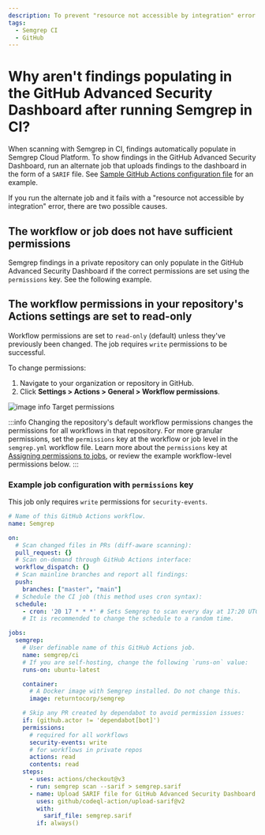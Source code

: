 ```yaml
---
description: To prevent "resource not accessible by integration" error when running job to upload findings to GitHub's Advanced Security Dashboard
tags:
  - Semgrep CI
  - GitHub
---
```


# Why aren't findings populating in the GitHub Advanced Security Dashboard after running Semgrep in CI?

When scanning with Semgrep in CI, findings automatically populate in Semgrep Cloud Platform. To show findings in the GitHub Advanced Security Dashboard, run an alternate job that uploads findings to the dashboard in the form of a `SARIF` file. See [Sample GitHub Actions configuration file](https://semgrep.dev/docs/semgrep-ci/sample-ci-configs/#sample-github-actions-configuration-file) for an example.

If you run the alternate job and it fails with a "resource not accessible by integration" error, there are two possible causes.

## The workflow or job does not have sufficient permissions

Semgrep findings in a private repository can only populate in the GitHub Advanced Security Dashboard if the correct permissions are set using the `permissions` key. See the following example.

## The workflow permissions in your repository's Actions settings are set to read-only

Workflow permissions are set to `read-only` (default) unless they've previously been changed. The job requires `write` permissions to be successful.

To change permissions:
1. Navigate to your organization or repository in GitHub.
2. Click **Settings > Actions > General > Workflow permissions**.

![image info](/img/kb/github-default-workflow-permissions.png)
Target permissions

:::info 
Changing the repository's default workflow permissions changes the permissions for all workflows in that repository. For more granular permissions, set the `permissions` key at the workflow or job level in the `semgrep.yml` workflow file. Learn more about the `permissions` key at [Assigning permissions to jobs](https://docs.github.com/en/actions/using-jobs/assigning-permissions-to-jobs#setting-the-github_token-permissions-for-all-jobs-in-a-workflow), or review the example workflow-level permissions below.
:::

### Example job configuration with `permissions` key

This job only requires `write` permissions for `security-events`.

```yml
# Name of this GitHub Actions workflow.
name: Semgrep

on:
  # Scan changed files in PRs (diff-aware scanning):
  pull_request: {}
  # Scan on-demand through GitHub Actions interface:
  workflow_dispatch: {}
  # Scan mainline branches and report all findings:
  push:
    branches: ["master", "main"]
  # Schedule the CI job (this method uses cron syntax):
  schedule:
    - cron: '20 17 * * *' # Sets Semgrep to scan every day at 17:20 UTC.
    # It is recommended to change the schedule to a random time.

jobs:
  semgrep:
    # User definable name of this GitHub Actions job.
    name: semgrep/ci 
    # If you are self-hosting, change the following `runs-on` value: 
    runs-on: ubuntu-latest

    container:
      # A Docker image with Semgrep installed. Do not change this.
      image: returntocorp/semgrep

    # Skip any PR created by dependabot to avoid permission issues:
    if: (github.actor != 'dependabot[bot]')
    permissions:
      # required for all workflows
      security-events: write
      # for workflows in private repos
      actions: read
      contents: read
    steps:
      - uses: actions/checkout@v3
      - run: semgrep scan --sarif > semgrep.sarif
      - name: Upload SARIF file for GitHub Advanced Security Dashboard
        uses: github/codeql-action/upload-sarif@v2
        with:
          sarif_file: semgrep.sarif
        if: always()
```
